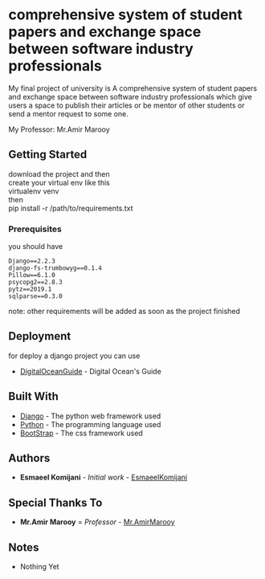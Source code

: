 # comprehensive system of student papers and exchange space between software industry professionals
My final project of university is 
A comprehensive system of student papers and exchange space between software industry professionals
which give users a space to publish their articles or be mentor of other students or send a mentor request to some one.

My Professor: Mr.Amir Marooy


## Getting Started

download the project and then  
create your virtual env like this  
virtualenv venv  
then  
pip install -r /path/to/requirements.txt

### Prerequisites

you should have

```
Django==2.2.3
django-fs-trumbowyg==0.1.4
Pillow==6.1.0
psycopg2==2.8.3
pytz==2019.1
sqlparse==0.3.0

```
note: other requirements will be added as soon as the project finished
## Deployment

for deploy a django project you can use  
* [DigitalOceanGuide](https://www.digitalocean.com/community/tutorials/how-to-deploy-a-local-django-app-to-a-vps) - Digital Ocean's Guide

## Built With

* [Django](https://www.djangoproject.com/) - The python web framework used
* [Python](https://www.python.org/) - The programming language used
* [BootStrap](https://getbootstrap.com/) - The css framework used

## Authors

* **Esmaeel Komijani** - *Initial work* - [EsmaeelKomijani](http://esmaeelkomijani.ir)

## Special Thanks To
* **Mr.Amir Marooy** = *Professor* - [Mr.AmirMarooy](http://amirmarooy.ir/)

## Notes

* Nothing Yet